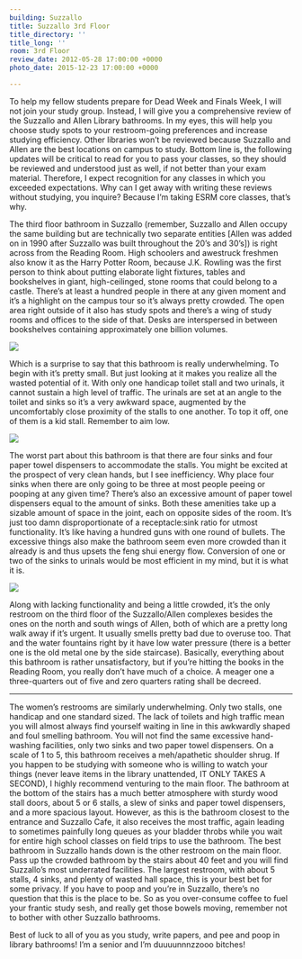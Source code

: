 ```yaml
---
building: Suzzallo
title: Suzzallo 3rd Floor
title_directory: ''
title_long: ''
room: 3rd Floor
review_date: 2012-05-28 17:00:00 +0000
photo_date: 2015-12-23 17:00:00 +0000

---
```

To help my fellow students prepare for Dead Week and Finals Week, I will not join your study group. Instead, I will give you a comprehensive review of the Suzzallo and Allen Library bathrooms. In my eyes, this will help you choose study spots to your restroom-going preferences and increase studying efficiency. Other libraries won’t be reviewed because Suzzallo and Allen are the best locations on campus to study. Bottom line is, the following updates will be critical to read for you to pass your classes, so they should be reviewed and understood just as well, if not better than your exam material. Therefore, I expect recognition for any classes in which you exceeded expectations. Why can I get away with writing these reviews without studying, you inquire? Because I’m taking ESRM core classes, that’s why.

The third floor bathroom in Suzzallo (remember, Suzzallo and Allen occupy the same building but are technically two separate entities \[Allen was added on in 1990 after Suzzallo was built throughout the 20’s and 30’s\]) is right across from the Reading Room. High schoolers and awestruck freshmen also know it as the Harry Potter Room, because J.K. Rowling was the first person to think about putting elaborate light fixtures, tables and bookshelves in giant, high-ceilinged, stone rooms that could belong to a castle. There’s at least a hundred people in there at any given moment and it’s a highlight on the campus tour so it’s always pretty crowded. The open area right outside of it also has study spots and there’s a wing of study rooms and offices to the side of that. Desks are interspersed in between bookshelves containing approximately one billion volumes.

<img src="/uw_bathrooms/uploads/suz_3_big.jpg" data-lity />

Which is a surprise to say that this bathroom is really underwhelming. To begin with it’s pretty small. But just looking at it makes you realize all the wasted potential of it. With only one handicap toilet stall and two urinals, it cannot sustain a high level of traffic. The urinals are set at an angle to the toilet and sinks so it’s a very awkward space, augmented by the uncomfortably close proximity of the stalls to one another. To top it off, one of them is a kid stall. Remember to aim low.

<img src="/uw_bathrooms/uploads/suz_3_big2.jpg" data-lity />

The worst part about this bathroom is that there are four sinks and four paper towel dispensers to accommodate the stalls. You might be excited at the prospect of very clean hands, but I see inefficiency. Why place four sinks when there are only going to be three at most people peeing or pooping at any given time? There’s also an excessive amount of paper towel dispensers equal to the amount of sinks. Both these amenities take up a sizable amount of space in the joint, each on opposite sides of the room. It’s just too damn disproportionate of a receptacle:sink ratio for utmost functionality. It’s like having a hundred guns with one round of bullets. The excessive things also make the bathroom seem even more crowded than it already is and thus upsets the feng shui energy flow. Conversion of one or two of the sinks to urinals would be most efficient in my mind, but it is what it is.

<img src="/uw_bathrooms/uploads/suz_3_toilet.jpg" data-lity />

Along with lacking functionality and being a little crowded, it’s the only restroom on the third floor of the Suzzallo/Allen complexes besides the ones on the north and south wings of Allen, both of which are a pretty long walk away if it’s urgent. It usually smells pretty bad due to overuse too. That and the water fountains right by it have low water pressure (there is a better one is the old metal one by the side staircase). Basically, everything about this bathroom is rather unsatisfactory, but if you’re hitting the books in the Reading Room, you really don’t have much of a choice. A meager one a three-quarters out of five and zero quarters rating shall be decreed.

***

The women’s restrooms are similarly underwhelming. Only two stalls, one handicap and one standard sized. The lack of toilets and high traffic mean you will almost always find yourself waiting in line in this awkwardly shaped and foul smelling bathroom. You will not find the same excessive hand-washing facilities, only two sinks and two paper towel dispensers. On a scale of 1 to 5, this bathroom receives a meh/apathetic shoulder shrug. If you happen to be studying with someone who is willing to watch your things (never leave items in the library unattended, IT ONLY TAKES A SECOND), I highly recommend venturing to the main floor. The bathroom at the bottom of the stairs has a much better atmosphere with sturdy wood stall doors, about 5 or 6 stalls, a slew of sinks and paper towel dispensers, and a more spacious layout. However, as this is the bathroom closest to the entrance and Suzzallo Cafe, it also receives the most traffic, again leading to sometimes painfully long queues as your bladder throbs while you wait for entire high school classes on field trips to use the bathroom. The best bathroom in Suzzallo hands down is the other restroom on the main floor. Pass up the crowded bathroom by the stairs about 40 feet and you will find Suzzallo’s most underrated facilities. The largest restroom, with about 5 stalls, 4 sinks, and plenty of wasted hall space, this is your best bet for some privacy. If you have to poop and you’re in Suzzallo, there’s no question that this is the place to be. So as you over-consume coffee to fuel your frantic study sesh, and really get those bowels moving, remember not to bother with other Suzzallo bathrooms.

Best of luck to all of you as you study, write papers, and pee and poop in library bathrooms! I’m a senior and I’m duuuunnnzzooo bitches!